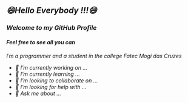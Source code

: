 ## <i><b>😄Hello Everybody !!!😄</b><i/>
### Welcome to my GitHub Profile
#### Feel free to see all you can 
<p>I´m a programmer and a student in the college Fatec Mogi das Cruzes</p>



- 🔭 I’m currently working on ...
- 🌱 I’m currently learning ...
- 👯 I’m looking to collaborate on ...
- 🤔 I’m looking for help with ...
- 💬 Ask me about ...
